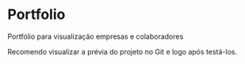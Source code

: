 # Portfolio
Portfólio para visualização empresas e colaboradores

Recomendo visualizar a prévia do projeto no Git e logo após testá-los.
